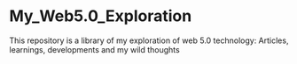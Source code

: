 # My_Web5.0_Exploration
This repository is a library of my exploration of web 5.0 technology: Articles, learnings, developments and my wild thoughts
